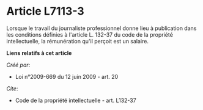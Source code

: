 # Article L7113-3

Lorsque le travail du journaliste professionnel donne lieu à publication dans les conditions définies à l'article L. 132-37
du code de la propriété intellectuelle, la rémunération qu'il perçoit est un salaire.

**Liens relatifs à cet article**

_Créé par_:

  - Loi n°2009-669 du 12 juin 2009 - art. 20

_Cite_:

  - Code de la propriété intellectuelle - art. L132-37

